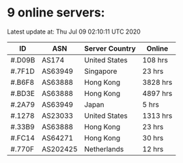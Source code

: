 # 9 online servers:

Latest update at: Thu Jul 09 02:10:11 UTC 2020

| ID | ASN | Server Country | Online |
| -- | --- | -------------- | ------ |
| #.D09B | AS174 | United States | 108 hrs |
| #.7F1D | AS63949 | Singapore | 23 hrs |
| #.B6F8 | AS63888 | Hong Kong | 3828 hrs |
| #.BD3E | AS63888 | Hong Kong | 4897 hrs |
| #.2A79 | AS63949 | Japan | 5 hrs |
| #.1278 | AS23033 | United States | 1313 hrs |
| #.33B9 | AS63888 | Hong Kong | 23 hrs |
| #.FC14 | AS64271 | Hong Kong | 30 hrs |
| #.770F | AS202425 | Netherlands | 12 hrs |


